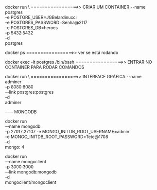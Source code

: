 docker run \    =================>> CRIAR UM CONTAINER
    --name postgres \
    -e POSTGRE_USER=JGBelardinucci \
    -e POSTGRES_PASSWORD=Senha@2117\
    -e POSTGRES_DB=heroes \
    -p 5432:5432 \
    -d \
    postgres 

docker ps =================>> ver se está rodando 

docker exec -it postgres /bin/bash =================>> ENTRAR NO CONTAINER PARA RODAR COMANDOS

docker run \    =================>> INTERFACE GRÁFICA
    --name adminer \
    -p 8080:8080 \
    --link postgres:postgres \
    -d \
    adminer


----  MONGODB

docker run \
    --name mongodb \
    -p 27017:27107
    -e MONGO_INITDB_ROOT_USERNAME=admin \
    -e MONGO_INITDB_ROOT_PASSWORD=Tete@1708 \
    -d \
    mongo: 4

docker run \
    --name mongoclient \
    -p 3000:3000 \
    --link mongodb:mongodb \
    -d \
    mongoclient/mongoclient

